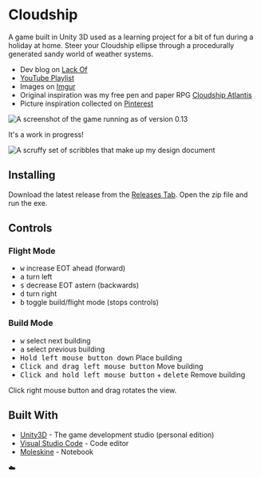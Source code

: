 # Cloudship

A game built in Unity 3D used as a learning project for a bit of fun during a holiday at home. Steer your Cloudship ellipse through a procedurally generated sandy world of weather systems.

* Dev blog on [Lack Of](http://www.lack-of.org/blog/2)
* [YouTube Playlist](https://www.youtube.com/playlist?list=PLPnhbsWXKS1ApX1PbbG1a03LV-mCmaijf)
* Images on [Imgur](http://imgur.com/a/i06oJ)
* Original inspiration was my free pen and paper RPG [Cloudship Atlantis](http://www.thefreerpgblog.com/p/my-games.html)
* Picture inspiration collected on [Pinterest](https://www.pinterest.co.uk/brainwipe/cloudship-ideas/)

![A screenshot of the game running as of version 0.13](https://i.imgur.com/Ty4qSUG.jpg.png)

It's a work in progress!

![A scruffy set of scribbles that make up my design document](http://imgur.com/KlqBbGh.png)

## Installing

Download the latest release from the [Releases Tab](https://github.com/brainwipe/Cloudship/releases). Open the zip file and run the exe.

## Controls

### Flight Mode
- <kbd>w</kbd> increase EOT ahead (forward)
- <kbd>a</kbd> turn left
- <kbd>s</kbd> decrease EOT astern (backwards)
- <kbd>d</kbd> turn right
- <kbd>b</kbd> toggle build/flight mode (stops controls)

### Build Mode
- <kbd>w</kbd> select next building
- <kbd>a</kbd> select previous building
- <kbd>Hold left mouse button down</kbd> Place building
- <kbd>Click and drag left mouse button</kbd> Move building
- <kbd>Click and hold left mouse button</kbd> + <kbd>delete</kbd> Remove building

Click right mouse button and drag rotates the view.

## Built With

* [Unity3D](https://unity3D.com) - The game development studio (personal edition)
* [Visual Studio Code](https://code.visualstudio.com/) - Code editor
* [Moleskine](http://www.moleskine.com/gb/) - Notebook

:cloud:
